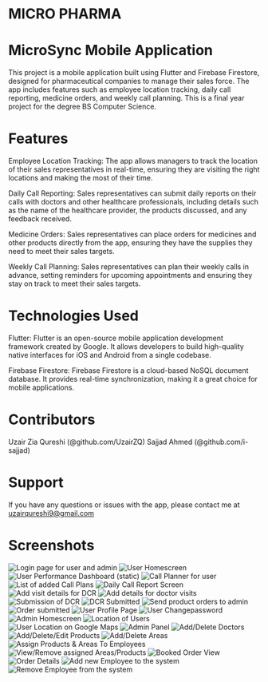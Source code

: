 # MICRO PHARMA
# MicroSync Mobile Application
This project is a mobile application built using Flutter and Firebase Firestore, designed for pharmaceutical companies to manage their sales force. The app includes features such as employee location tracking, daily call reporting, medicine orders, and weekly call planning. This is a final year project for the degree BS Computer Science.

# Features
Employee Location Tracking: The app allows managers to track the location of their sales representatives in real-time, ensuring they are visiting the right locations and making the most of their time.

Daily Call Reporting: Sales representatives can submit daily reports on their calls with doctors and other healthcare professionals, including details such as the name of the healthcare provider, the products discussed, and any feedback received.

Medicine Orders: Sales representatives can place orders for medicines and other products directly from the app, ensuring they have the supplies they need to meet their sales targets.

Weekly Call Planning: Sales representatives can plan their weekly calls in advance, setting reminders for upcoming appointments and ensuring they stay on track to meet their sales targets.

# Technologies Used
Flutter: Flutter is an open-source mobile application development framework created by Google. It allows developers to build high-quality native interfaces for iOS and Android from a single codebase.

Firebase Firestore: Firebase Firestore is a cloud-based NoSQL document database. It provides real-time synchronization, making it a great choice for mobile applications.

# Contributors
Uzair Zia Qureshi (@github.com/UzairZQ)
Sajjad Ahmed (@github.com/i-sajjad)

# Support
If you have any questions or issues with the app, please contact me at uzairqureshi9@gmail.com

# Screenshots
![Login page for user and admin](screenshots/login_screen.png)
![User Homescreen](screenshots/user_homescreen.png)
![User Performance Dashboard (static)](screenshots/user_dashboard.png)
![Call Planner for user](screenshots/call_planner.png)
![List of added Call Plans](screenshots/call_plans.png)
![Daily Call Report Screen](screenshots/daily_call_report.png)
![Add visit details for DCR](screenshots/add_doctor_info_dcr.png)
![Add details for doctor visits](screenshots/add_doctorinfo_dcr.png)
![Submission of DCR](screenshots/dcr_submitted.png)
![DCR Submitted](screenshots/dcr_submitted2.png)
![Send product orders to admin](screenshots/submit_orders.png)
![Order submitted](screenshots/order_submitted.png)
![User Profile Page](screenshots/user_profile.png)
![User Changepassword](screenshots/user_changepassword.png)
![Admin Homescreen](screenshots/admin_homescreen.png)
![Location of Users](screenshots/location_screen.png)
![User Location on Google Maps](screenshots/user_location.png)
![Admin Panel ](screenshots/admin_panel.png)
![Add/Delete Doctors](screenshots/doctors.png)
![Add/Delete/Edit Products](screenshots/products.png)
![Add/Delete Areas](screenshots/areas.png)
![Assign Products & Areas To Employees](screenshots/assign_work.png)
![View/Remove assigned Areas/Products](screenshots/remove_assigned.png)
![Booked Order View](screenshots/booked_orders.png)
![Order Details](screenshots/order_details.png)
![Add new Employee to the system](screenshots/add_employee.png)
![Remove Employee from the system](screenshots/remove_employee.png)

